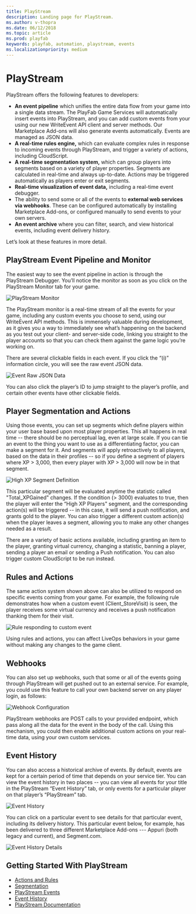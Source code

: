 ```yaml
---
title: PlayStream
description: Landing page for PlayStream.
ms.author: v-thopra
ms.date: 06/12/2018
ms.topic: article
ms.prod: playfab
keywords: playfab, automation, playstream, events
ms.localizationpriority: medium
---
```


# PlayStream

PlayStream offers the following features to developers:

- **An event pipeline** which unifies the entire data flow from your game into a single data stream. The PlayFab Game Services will automatically insert events into PlayStream, and you can add custom events from your using our new WriteEvent API client and server methods. Our Marketplace Add-ons will also generate events automatically. Events are managed as JSON data.
- **A real-time rules engine,** which can evaluate complex rules in response to incoming events through PlayStream, and trigger a variety of actions, including CloudScript.
- **A real-time segmentation system,** which can group players into segments based on a variety of player properties. Segments are calculated in real-time and always up-to-date. Actions may be triggered automatically as players enter or exit segments.
- **Real-time visualization of event data,** including a real-time event debugger.
- The ability to send some or all of the events to **external web services via webhooks**. These can be configured automatically by installing Marketplace Add-ons, or configured manually to send events to your own servers.
- **An event archive** where you can filter, search, and view historical events, including event delivery history.

Let’s look at these features in more detail.

## PlayStream Event Pipeline and Monitor

The easiest way to see the event pipeline in action is through the PlayStream Debugger. You’ll notice the monitor as soon as you click on the PlayStream Monitor tab for your game.

![PlayStream Monitor](media/playstream-monitor.png)

The PlayStream monitor is a real-time stream of all the events for your game, including any custom events you choose to send, using our WriteEvent API methods. This is immensely valuable during development, as it gives you a way to immediately see what’s happening on the backend as you test out your client- and server-side code, linking you straight to the player accounts so that you can check them against the game logic you’re working on.

There are several clickable fields in each event. If you click the “(i)” information circle, you will see the raw event JSON data.

![Event Raw JSON Data](media/playstream-event-rawjson.png)

You can also click the player’s ID to jump straight to the player’s profile, and certain other events have other clickable fields.

## Player Segmentation and Actions

Using those events, you can set up segments which define players within your user base based upon most player properties. This all happens in real time -- there should be no perceptual lag, even at large scale. If you can tie an event to the thing you want to use as a differentiating factor, you can make a segment for it. And segments will apply retroactively to all players, based on the data in their profiles -- so if you define a segment of players where XP > 3,000, then every player with XP > 3,000 will now be in that segment. 

![High XP Segment Definition](media/playstream-segment-highxp.png)

This particular segment will be evaluated anytime the statistic called "Total_XPGained" changes. If the condition (> 3000) evaluates to true, then the player will enter the “High XP Players" segment, and the corresponding action(s) will be triggered -- in this case, it will send a push notification, and grants gold to the player. You can also trigger a different custom action(s) when the player leaves a segment, allowing you to make any other changes needed as a result.

There are a variety of basic actions available, including granting an item to the player, granting virtual currency, changing a statistic, banning a player, sending a player an email or sending a Push notification. You can also trigger custom CloudScript to be run instead.

## Rules and Actions

The same action system shown above can also be utilized to respond on specific events coming from your game.  For example, the following rule demonstrates how when a custom event (Client_StoreVisit) is seen, the player receives some virtual currency and receives a push notification thanking them for their visit.

![Rule responding to custom event](media/playstream-rule.png)

Using rules and actions, you can affect LiveOps behaviors in your game without making any changes to the game client.


## Webhooks

You can also set up webhooks, such that some or all of the events going through PlayStream will get pushed out to an external service. For example, you could use this feature to call your own backend server on any player login, as follows:

![Webhook Configuration](media/playstream-webhook.png)

PlayStream webhooks are POST calls to your provided endpoint, which pass along all the data for the event in the body of the call. Using this mechanism, you could then enable additional custom actions on your real-time data, using your own custom services.

## Event History

You can also access a historical archive of events. By default, events are kept for a certain period of time that depends on your service tier. You can view the event history in two places -- you can view all events for your title in the PlayStream “Event History” tab, or only events for a particular player on that player’s “PlayStream” tab.

![Event History](media/playstream-eventHistory.png)

You can click on a particular event to see details for that particular event, including its delivery history. This particular event below, for example, has been delivered to three different Marketplace Add-ons --- Appuri (both legacy and current), and Segment.com.

![Event History Details](media/playstream-eventHistoryDetails.png)


## Getting Started With PlayStream

- [Actions and Rules](../actions-rules/index.md)
- [Segmentation](../../analytics/segmentation/index.md)
- [PlayStream Events](../../analytics/metrics/playstream-events.md)
- [Event History](../../analytics/metrics/event-history.md)
- [PlayStream Documentation](https://api.playfab.com/playstream)
